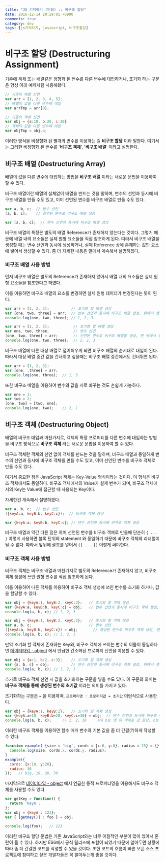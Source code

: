 ```yaml
---
title: "JS 기억하기 (번외) :: 비구조 할당"
date: 2016-12-14 20:29:01 +0900
comments: true
category: dev
tags: [js기억하기, javascript, 비구조할당]
---
```


# <span class="img-es6"></span> 비구조 할당 (Destructuring Assignment)

기존에 객체 또는 배열같은 정형화 된 변수를
다른 변수에 대입하거나, 초기화 하는 구문은 항상 아래 예제처럼 사용해왔다.  

```js
// 기존의 배열 선언
var arr = [1, 2, 3, 4, 5];
// 배열의 값을 다른 변수에 대입
var arrTmp = arr[0];

// 기존의 객체 선언
var obj = {a:10, b:20, c:30}
// 객체의 값을 다른 변수에 대입
var objTmp = obj.a;
```

이러한 방식을 비정형화 된 별개의 변수를 이용하는 걸 **비구조 할당** 이라 말한다.
여기서는 그러한 비정형화 된 변수를 '**비구조 객체**', '**비구조 배열**' 이라고 설명한다.

## 비구조 배열 (Destructuring Array)

배열의 값을 다른 변수에 대입하는 방법을 **비구조 배열** 이라는 새로운 문법을 이용하여 할 수 있다.

비구조 배열이란 배열의 실체없이 배열을 만드는 것을 말하며,
변수의 선언과 동시에 비구조 배열을 만들 수도 있고,
이미 선언된 변수를 비구조 배열로 만들 수도 있다.

```js
var a, b, c;  // 변수 선언
[a, b, c];    // 선언된 변수로 비구조 배열 생성
```
```js
var [a, b, c];  // 변수 선언과 동시에 비구조 배열 생성
```

비구조 배열의 특징은 별도의 배열 Reference가 존재하지 않는다는 것이다.
그렇기 때문에 배열 내의 요소들은 실제 원형 요소들을 직접 참조하게 된다.
따라서 비구조 배열을 생성할 때는 변수 선언과 동시에 생성하거나,
실제 Reference 상에 존재하는 값만 요소에 넣어서 생성할 수 있다.
좀 더 자세한 내용은 밑에서 계속해서 설명하겠다.

### 비구조 배열 사용 방법
먼저 비구조 배열은 별도의 Reference가 존재하지 않아서
배열 내의 요소들은 실제 원형 요소들을 참조한다고 하였다.  

이를 이용하면 비구조 배열의 요소를 변경하면 실제 원형 데이터가 변경된다는 뜻이 된다.  

```js
var arr = [1, 2, 3];          // 초기화 할 배열 생성
var [one, two, three] = arr;  // 변수 선언과 동시에 비구조 배열 생성, 위에서 생성한 배열로 초기화
console.log(one, two, three); // 1, 2, 3
```

```js
var arr = [1, 2, 3];           // 초기화 할 배열 생성
var one, two, three;           // 변수 선언
[one, two, three] = arr;       // 선언된 변수로 비구조 배열을 생성, 맨 위에서 생성한 배열로 값 할당
console.log(one, two, three);  // 1, 2, 3
```

비구조 배열에 다른 대상 배열로 덮어씌우게 되면 비구조 배열의 순서대로 대입이 된다.
따라서 대상 배열 중간 값을 건너뛰고 싶을때는 비구조 배열 중간에서도 건너뛰면 된다.

```js
var arr = [1, 2, 3];
var [one, ,three] = arr;
console.log(one, three);  // 1, 3
```

또한 비구조 배열을 이용하여 변수의 값을 서로 바꾸는 것도 손쉽게 가능하다.

```js
var one = 1;
var two = 2;
[one, two] = [two, one];
console.log(one, two);    // 2, 1
```

## 비구조 객체 (Destructuring Object)

배열의 비구조 대입과 마찬가지로, 객체의 특정 프로퍼티를 다른 변수에 대입하는 방법을
비구조 방식으로 **비구조 객체** 라는 새로운 문법을 이용하여 할 수 있다.

비구조 객체란 객체의 선언 없이 객체를 만드는 것을 말하며,
비구조 배열과 동일하게 변수의 선언과 동시에 비구조 객체를 만들 수도 있고,
이미 선언된 변수를 비구조 객체로 만들 수도 있다.

여기서 중요한 점은 JavaScript 객체는 Key-Value 형식이라는 것이다.
이 형식은 비구조 객체에서도 동일하다. 비구조 객체에서의 Value가 실제 변수가 되며, 비구조 객체에서의 Key는 Value에 접근할 때 사용되는 Key이다.

자세한건 계속해서 설명하겠다.

```js
var a, b, c;  // 변수 선언
({keyA:a, keyB:b, keyC:c});  // 비구조 객체 생성
```

```js
var {keyA:a, keyB:b, keyC:c}; // 변수 선언과 동시에 비구조 객체 생성
```

비구조 배열과 약간 다른 점은 이미 선언된 변수를 비구조 객체로 만들때
단순히 `{ ... }` 이렇게 사용하면 블록 단위의 statement 와 동일하기 때문에 비구조 객체의 리터럴이 될 수 없다.
따라서 앞뒤에 괄호를 넣어서 `({ ... })` 이렇게 써야한다.

### 비구조 객체 사용 방법

비구조 객체는 비구조 배열과 마찬가지로 별도의 Reference가 존재하지 않고,
비구조 객체 생성에 쓰인 원형 변수를 직접 참조하게 된다.  

이를 이용하여 다른 객체를 이용하여 비구조 객체 생성에 쓰인 변수를 초기화 하거나, 값을 할당할 수 있다.

```js
var obj = {keyA:1, keyB:2, keyC:3};   // 초기화 할 객체 생성
var {keyA:a, keyB:b, keyC:c} = obj;   // 변수 선언과 동시에 비구조 객체 생성, 위에서 생성한 객체로 초기화
console.log(a, b, c); // 1, 2, 3
```

```js
var obj = {keyA:1, keyB:2, keyC:3};   // 초기화 할 객체 생성
var a, b, c;                          // 변수 선언
({keyA:a, keyB:b, keyC:c}) = obj;       // 생성된 변수로 비구조 객체 생성, 맨 위에 생성한 객체로 값 할당
console.log(a, b, c); // 1, 2, 3
```

만약 초기화 할 객체에 존재하는 Key와, 비구조 객체에 쓰이는 변수의 이름이 동일하다면
[데이터타입 - object](/dev/post/4#object) 에서 언급한 간소화된 프로퍼티 선언을 이용할 수 있다.

```js
var obj = {a:1, b:2, c:3};    // 초기화 할 객체 생성
var {a, b, c} = obj;          // 변수 선언과 동시에 비구조 객체 생성, 위에서 생성한 객체로 초기화
console.log(a, b, c); // 1, 2, 3
```

추가로 비구조 객체 선언 시 값을 초기화하는 구문을 넣을 수도 있다.
이 구문의 의미는 **비구조 객체를 통해 생성된 변수의 초기값** 이라는 의미를 가지고 있다.

초기화하는 구문은 `=` 을 이용하며, `프로퍼티명 : 프로퍼티값 = 초기값` 이런식으로 사용한다.

```js
var obj = {keyA:1, keyB:2};   // 초기화 할 객체 생성
var {keyA:a=10, keyB:b=20, keyC:c=30} = obj;  // 변수 선언과 동시에 비구조 객체 생성, 각각 초기화 값을 할당 & 위에서 생성한 객체로 초기화
console.log(a, b, c);     // 1, 2, 30     a와 b는 맨 위 객체로 값 할당, c는 비구조 객체의 초기화 값으로 값 할당
```

이러한 비구조 객체를 이용하면 함수 매개 변수의 기본 값을 좀 더 간결(?)하게 작성할 수 있다.

```js
function example( {size = 'big', cords = {x:0, y:0}, radius = 25} = {} ) {
  console.log(size, cords.x, cords.y, radius);
}
example({
  cords: {x:10, y:20},
  radius: 30
});   // big, 10, 20, 30
```

마지막으로 [데이터타입 - object](/dev/post/4#object) 에서 언급한 동적 프로퍼티명을 이용해서도
비구조 객체를 사용할 수도 있다.

```js
var getKey = function() {
  return 'keyA';
};
var obj = {keyA : 123};
var { [getKey()] : foo } = obj;

console.log(foo);	// 123
```

이러한 비구조 할당 문법은 기존 JavaScript와는 너무 이질적인 부분이 많이 있어서 혼란이 올 수 있다.
하지만 ES6에서 공식 릴리즈에 포함이 되었기 때문에 알아두면 상황에 따라 좀 더 간결한 코드를 작성할 수 있을 것이다.
또한 코드의 흐름이 빠른 오픈 소스 프로젝트에 참여하고 싶은 개발자들은 꼭 알아두는게 좋을 것이다.
